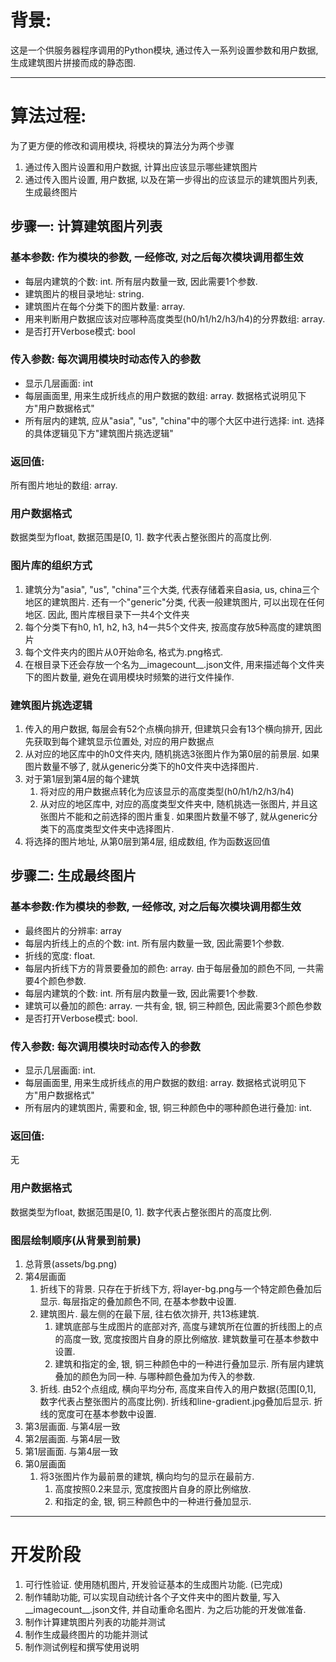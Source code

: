 

# 背景:
这是一个供服务器程序调用的Python模块, 通过传入一系列设置参数和用户数据, 生成建筑图片拼接而成的静态图.

--- 

# 算法过程: 
为了更方便的修改和调用模块, 将模块的算法分为两个步骤
1. 通过传入图片设置和用户数据, 计算出应该显示哪些建筑图片
2. 通过传入图片设置, 用户数据, 以及在第一步得出的应该显示的建筑图片列表, 生成最终图片

## 步骤一: 计算建筑图片列表

### 基本参数: 作为模块的参数, 一经修改, 对之后每次模块调用都生效
- 每层内建筑的个数: int. 所有层内数量一致, 因此需要1个参数.    
- 建筑图片的根目录地址: string. 
- 建筑图片在每个分类下的图片数量: array.
- 用来判断用户数据应该对应哪种高度类型(h0/h1/h2/h3/h4)的分界数组: array.
- 是否打开Verbose模式: bool
### 传入参数: 每次调用模块时动态传入的参数
- 显示几层画面: int
- 每层画面里, 用来生成折线点的用户数据的数组: array. 数据格式说明见下方"用户数据格式"
- 所有层内的建筑, 应从"asia", "us", "china"中的哪个大区中进行选择: int. 选择的具体逻辑见下方"建筑图片挑选逻辑"

### 返回值:
所有图片地址的数组: array.

### 用户数据格式
数据类型为float, 数据范围是[0, 1]. 数字代表占整张图片的高度比例.

### 图片库的组织方式
1. 建筑分为"asia", "us", "china"三个大类, 代表存储着来自asia, us, china三个地区的建筑图片. 还有一个"generic"分类, 代表一般建筑图片, 可以出现在任何地区. 因此, 图片库根目录下一共4个文件夹
2. 每个分类下有h0, h1, h2, h3, h4一共5个文件夹, 按高度存放5种高度的建筑图片
3. 每个文件夹内的图片从0开始命名, 格式为.png格式.
4. 在根目录下还会存放一个名为__imagecount__.json文件, 用来描述每个文件夹下的图片数量, 避免在调用模块时频繁的进行文件操作. 

### 建筑图片挑选逻辑
1. 传入的用户数据, 每层会有52个点横向排开, 但建筑只会有13个横向排开, 因此先获取到每个建筑显示位置处, 对应的用户数据点
2. 从对应的地区库中的h0文件夹内, 随机挑选3张图片作为第0层的前景层. 如果图片数量不够了, 就从generic分类下的h0文件夹中选择图片. 
3. 对于第1层到第4层的每个建筑
    1. 将对应的用户数据点转化为应该显示的高度类型(h0/h1/h2/h3/h4)
    2. 从对应的地区库中, 对应的高度类型文件夹中, 随机挑选一张图片, 并且这张图片不能和之前选择的图片重复. 如果图片数量不够了, 就从generic分类下的高度类型文件夹中选择图片. 
4. 将选择的图片地址, 从第0层到第4层, 组成数组, 作为函数返回值

## 步骤二: 生成最终图片
### 基本参数:作为模块的参数, 一经修改, 对之后每次模块调用都生效
- 最终图片的分辨率: array
- 每层内折线上的点的个数: int. 所有层内数量一致, 因此需要1个参数.
- 折线的宽度: float. 
- 每层内折线下方的背景要叠加的颜色: array. 由于每层叠加的颜色不同, 一共需要4个颜色参数.
- 每层内建筑的个数: int. 所有层内数量一致, 因此需要1个参数.
- 建筑可以叠加的颜色: array. 一共有金, 银, 铜三种颜色, 因此需要3个颜色参数
- 是否打开Verbose模式: bool.

### 传入参数: 每次调用模块时动态传入的参数
- 显示几层画面: int.
- 每层画面里, 用来生成折线点的用户数据的数组: array. 数据格式说明见下方"用户数据格式"
- 所有层内的建筑图片, 需要和金, 银, 铜三种颜色中的哪种颜色进行叠加: int.

### 返回值:
无

### 用户数据格式
数据类型为float, 数据范围是[0, 1]. 数字代表占整张图片的高度比例.

### 图层绘制顺序(从背景到前景)
1. 总背景(assets/bg.png)
2. 第4层画面
    1. 折线下的背景.  只存在于折线下方, 将layer-bg.png与一个特定颜色叠加后显示. 每层指定的叠加颜色不同, 在基本参数中设置.
    2. 建筑图片. 最左侧的在最下层, 往右依次排开, 共13栋建筑. 
        1. 建筑底部与生成图片的底部对齐, 高度与建筑所在位置的折线图上的点的高度一致, 宽度按图片自身的原比例缩放. 建筑数量可在基本参数中设置. 
        2. 建筑和指定的金, 银, 铜三种颜色中的一种进行叠加显示. 所有层内建筑叠加的颜色为同一种. 与哪种颜色叠加为传入的参数. 
    3. 折线. 由52个点组成, 横向平均分布, 高度来自传入的用户数据(范围[0,1], 数字代表占整张图片的高度比例). 折线和line-gradient.jpg叠加后显示. 折线的宽度可在基本参数中设置. 
3. 第3层画面. 与第4层一致
4. 第2层画面. 与第4层一致
5. 第1层画面. 与第4层一致
6. 第0层画面
    1. 将3张图片作为最前景的建筑, 横向均匀的显示在最前方. 
        1. 高度按照0.2来显示, 宽度按图片自身的原比例缩放. 
        2. 和指定的金, 银, 铜三种颜色中的一种进行叠加显示. 



---

# 开发阶段
1. 可行性验证. 使用随机图片, 开发验证基本的生成图片功能. (已完成)
2. 制作辅助功能, 可以实现自动统计各个子文件夹中的图片数量, 写入__imagecount__.json文件, 并自动重命名图片. 为之后功能的开发做准备.
3. 制作计算建筑图片列表的功能并测试
4. 制作生成最终图片的功能并测试
5. 制作测试例程和撰写使用说明
